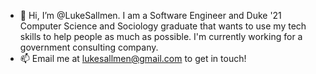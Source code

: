 - 👋 Hi, I’m @LukeSallmen. I am a Software Engineer and Duke '21 Computer Science and Sociology graduate that wants to use my tech skills to help people as much as possible. I'm currently working for a government consulting company. 
- 📫 Email me at lukesallmen@gmail.com to get in touch!


